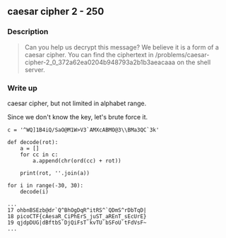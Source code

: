 ## caesar cipher 2 - 250

### Description

> Can you help us decrypt this message? We believe it is a form of a caesar cipher. You can find the ciphertext in /problems/caesar-cipher-2_0_372a62ea0204b948793a2b1b3aeacaaa on the shell server.

### Write up

caesar cipher, but not limited in alphabet range.

Since we don't know the key, let's brute force it.

```
c = '^WQ]1B4iQ/SaO@M1W>V3`AMXcABMO@3\\BMa3QC`3k'

def decode(rot):
    a = []
    for cc in c:
        a.append(chr(ord(cc) + rot))

    print(rot, ''.join(a))

for i in range(-30, 30):
    decode(i)
```

```
...
17 ohbnBSEzb@dr`Q^BhOgDqR^itRS^`QDmS^rDbTqD|
18 picoCTF{cAesaR_CiPhErS_juST_aREnT_sEcUrE}
19 qjdpDUG|dBftbS`DjQiFsT`kvTU`bSFoU`tFdVsF~
...
```
